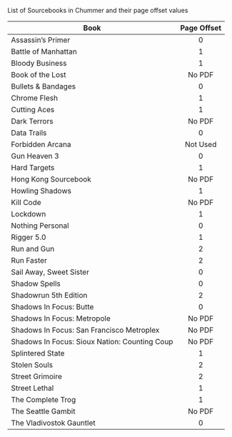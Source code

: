 List of Sourcebooks in Chummer and their page offset values

| Book                                          | Page Offset |
| --------------------------------------------- |:-----------:|
| Assassin’s Primer                             |      0      |
| Battle of Manhattan                           |      1      |
| Bloody Business                               |      1      |
| Book of the Lost                              |   No PDF    |
| Bullets & Bandages                            |      0      |
| Chrome Flesh                                  |      1      |
| Cutting Aces                                  |      1      |
| Dark Terrors                                  |   No PDF    |
| Data Trails                                   |      0      |
| Forbidden Arcana                              |  Not Used   |
| Gun Heaven 3                                  |      0      |
| Hard Targets                                  |      1      |
| Hong Kong Sourcebook                          |   No PDF    |
| Howling Shadows                               |      1      |
| Kill Code                                     |   No PDF    |
| Lockdown                                      |      1      |
| Nothing Personal                              |      0      |
| Rigger 5.0                                    |      1      |
| Run and Gun                                   |      2      |
| Run Faster                                    |      2      |
| Sail Away, Sweet Sister                       |      0      |
| Shadow Spells                                 |      0      |
| Shadowrun 5th Edition                         |      2      |
| Shadows In Focus: Butte                       |      0      |
| Shadows In Focus: Metropole                   |   No PDF    |
| Shadows In Focus: San Francisco Metroplex     |   No PDF    |
| Shadows In Focus: Sioux Nation: Counting Coup |   No PDF    |
| Splintered State                              |      1      |
| Stolen Souls                                  |      2      |
| Street Grimoire                               |      2      |
| Street Lethal                                 |      1      |
| The Complete Trog                             |      1      |
| The Seattle Gambit                            |   No PDF    |
| The Vladivostok Gauntlet                      |      0      |
